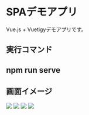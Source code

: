 <h1>SPAデモアプリ</h1>
Vue.js + Vuetigyデモアプリです。

<h2>実行コマンド<h2>
npm run serve
  
<h2>画面イメージ</h2>
<img src="https://user-images.githubusercontent.com/61681360/79428526-3aeaa400-8001-11ea-871c-82e40294f13d.png">
<img src="https://user-images.githubusercontent.com/61681360/79428564-4b9b1a00-8001-11ea-9991-c1af01650639.png">
<img src="https://user-images.githubusercontent.com/61681360/79428609-5e155380-8001-11ea-8db0-0237dc1832db.png">
<img src="https://user-images.githubusercontent.com/61681360/79428648-6a99ac00-8001-11ea-9939-dc923003eb63.png">
